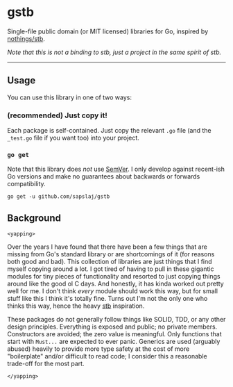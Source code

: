 # gstb

Single-file public domain (or MIT licensed) libraries for Go, inspired by
[nothings/stb](https://github.com/nothings/stb).

*Note that this is _not_ a _binding_ to stb, just a project in the same spirit
of stb.*

---

## Usage

You can use this library in one of two ways:

### (recommended) Just copy it!

Each package is self-contained. Just copy the relevant `.go` file (and the
`_test.go` file if you want too) into your project.

### `go get`

Note that this library does _not_ use [SemVer](https://semver.org/). I only
develop against recent-ish Go versions and make no guarantees about backwards
or forwards compatibility.

```
go get -u github.com/sapslaj/gstb
```

## Background

`<yapping>`

Over the years I have found that there have been a few things that are missing
from Go's standard library or are shortcomings of it (for reasons both good and
bad). This collection of libraries are just things that I find myself copying
around a lot. I got tired of having to pull in these gigantic modules for tiny
pieces of functionality and resorted to just copying things around like the
good ol C days. And honestly, it has kinda worked out pretty well for me. I
don't think _every_ module should work this way, but for small stuff like this
I think it's totally fine. Turns out I'm not the only one who thinks this way,
hence the heavy [stb](https://github.com/nothings/stb) inspiration.

These packages do not generally follow things like SOLID, TDD, or any other
design principles. Everything is exposed and public; no private members.
Constructors are avoided; the zero value is meaningful. Only functions that
start with `Must...` are expected to ever panic. Generics are used (arguably
abused) heavily to provide more type safety at the cost of more "boilerplate"
and/or difficult to read code; I consider this a reasonable trade-off for the
most part.

`</yapping>`
